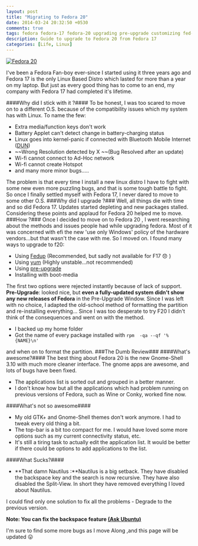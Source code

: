 ```yaml
---
layout: post
title: "Migrating to Fedora 20"
date: 2014-03-24 20:32:50 +0530
comments: true
tags: fedora fedora-17 fedora-20 upgrading pre-upgrade customizing fed-up
description: Guide to upgrade to Fedora 20 from Fedora 17
categories: [Life, Linux]
---
```

<a href="http://fedoraproject.org/get-fedora"><img src="https://lh3.googleusercontent.com/uqGbIS_J6m_AloaEhWeG0IZ6G4iWSYBUDMJ8kX3aRRxLHhiruma365lgbRW877VHiSbMP1ivNISekZl1aUQGw13Z6SIcZEJ2nqp_Lt-I0UuPfmiypBz7iM8m3vvWD9ijUSB8u0Fa4IbJaXgQdlGCjAP1hBVvPcfVvDgQ4--LvLl18fOLV-5vk-l4zPU4calXUlOaNDGw_dCPLM0RO42YllDiAN669vFCR1g9PIftUhKCE271lXeOZmo4hp_AICCQNppWpQS-mD7I8zYx_BAqvTPdwhPzkHYG-ZU33Jz2N3-uqEGpefU7QaklxXVpBG3-_VmOmwXUNBhOa0LHUVpcTa4JA_lz2D5AcwhwAGMyEbjaTAAOjI2zxrg9wuF6R8nitmQREcfs4R1I5DwLjuOlHLYdgWLHx_AHSd-aB4Lp6Slx29vUvVtgD6MIMQUB_sH60bvT81LM-OTlQbO35yyHXI5ETyePfzcSeblRUN96Ecu3D67xMLdujDfje3t8_7gQkC5IcUpfgYVOukd_bi6kgqMaF2c5_KXD1tpt7PhbnZ9N7hQ8W1uveUdurWZik1NcFs7hMMmJgZjf-0eSqo56vX12_k4D391EAxe1L6hSE9UHzmYFKSZj_FDtD_Q97yg5hn2CC6exVqQZSnVRqkKPXO1vvQRnZFHpvhGapvPIgg=w200-h100-no" alt="Fedora 20" style=" display:block;margin:auto;"></a>

I've been a Fedora Fan-boy ever-since I started using it three years ago and Fedora 17 is the only Linux Based Distro which lasted for more than a year on my laptop. But just as every good thing has to come to an end, my company with Fedora 17 had completed it's lifetime. <!-- more -->

####Why did I stick with it ?####
To be honest, I was too scared to move on to a different O.S. because of the compatibility issues which my system has with Linux. To name the few:

- Extra media/function keys don't work</li>
- Battery Applet can't detect change in battery-charging status
- Linux goes into kernel-panic if connected with Bluetooth Mobile Internet ([DUN](http://en.wikipedia.org/wiki/Bluetooth_profile#Dial-up_Networking_Profile_.28DUN.29))
- ~~Wrong Resolution detected by X ~~(Bug Resolved after an update)
- Wi-fi cannot connect to Ad-Hoc network
- Wi-fi cannot create Hotspot
- and many more minor bugs.....

The problem is that every time I install a new linux distro I have to fight with some new even more puzzling bugs, and that is some tough battle to fight. So once I finally settled myself with Fedora 17, I never dared to move to some other O.S.
###Why did I upgrade ?###
Well, all things die with time and so did Fedora 17. Updates started depleting and new packages stalled. Considering these points and applaud for Fedora 20 helped me to move.
###How ?###
Once I decided to move on to Fedora 20 , I went researching about the methods and issues people had while upgrading fedora. Most of it was concerned with efi the new 'use only Windows' policy of the hardware vendors...but that wasn't the case with me. So I moved on.
I found many ways to upgrade to f20:

- Using [Fedup](http://fedoraproject.org/wiki/FedUp) (Recommended, but sadly not available for F17 :disappointed: )
- Using [yum](http://fedoraproject.org/wiki/Upgrading_Fedora_using_yum) (Highly unstable...not recommended)
- Using [pre-upgrade](https://fedoraproject.org/wiki/How_to_use_PreUpgrade)
- Installing with boot-media

The first two options were rejected instantly because of lack of support.
**Pre-Upgrade**: looked nice, but **even a fully-updated system didn't show any new releases of Fedora** in the Pre-Upgrade Window.
Since I was left with no choice, I adapted the old-school method of formatting the partition and re-installing everything...
Since I was too desperate to try F20 I didn't think of the consequences and went on with the method.

- I backed up my home folder
- Got the name of every package installed with `rpm  -qa --qf '%{NAME}\n'`


and when on to format the partition.
###The Dumb Review###
####What's awesome?####
The best thing about Fedora 20 is the new Gnome-Shell 3.10 with much more cleaner interface. The gnome apps are awesome, and lots of bugs have been fixed.
- The applications list is sorted out and grouped in a better manner.</li>
- I don't know how but all the applications which had problem running on previous versions of Fedora, such as Wine or Conky, worked fine now.</li>



####What's not so awesome####

- My old GTK+ and Gnome-Shell themes don't work anymore. I had to tweak every old thing a bit.</li>
- The top-bar is a bit too compact for me. I would have loved some more options such as my current connectivity status, etc.</li>
- It's still a tiring task to actually edit the application list. It would be better if there could be options to add applications to the list.</li>



####What Sucks?####

- **That damn Nautilus :**Nautilus is a big setback. They have disabled the backspace key and the search is now recursive. They have also disabled the Split-View. In short they have removed everything I loved about Nautilus.

I could find only one solution to fix all the problems - Degrade to the previous version.

**Note: You can fix the backspace feature [(Ask Ubuntu)](http://askubuntu.com/questions/289535/bring-back-backspace-keyboard-shortcuts-on-nautilus-and-thunar")**

I'm sure to find some more bugs as I move Along ,and this page will be updated :stuck_out_tongue:
